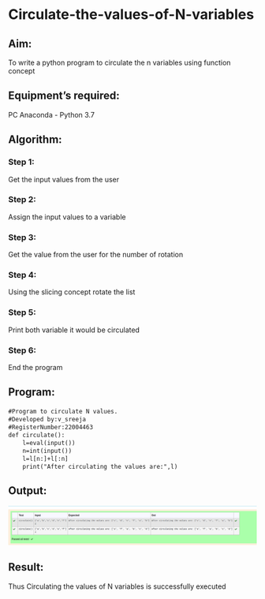 # Circulate-the-values-of-N-variables
## Aim:
To write a python program to circulate the n variables using function concept
## Equipment’s required:
PC
Anaconda - Python 3.7
## Algorithm: 
### Step 1: 
Get the input values from the user
### Step 2: 
Assign the input values to a variable 
### Step 3: 
Get the value from the user for the number of rotation
### Step 4: 
Using the slicing concept rotate the list
### Step 5: 
Print both variable it would be circulated
### Step 6: 
End the program
## Program:
```
#Program to circulate N values.
#Developed by:v_sreeja 
#RegisterNumber:22004463
def circulate():
    l=eval(input())
    n=int(input())
    l=l[n:]+l[:n]
    print("After circulating the values are:",l)
```

## Output:
!['output'](Screenshot%20from%202023-01-26%2015-59-36.png)

## Result:
Thus Circulating the values of N variables is successfully executed

